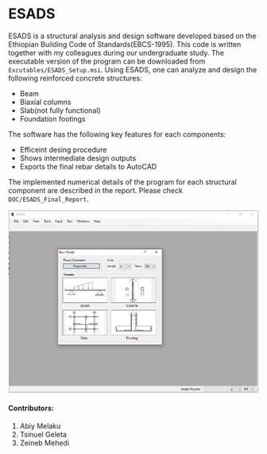 # ESADS
ESADS is a structural analysis and design software developed based on the Ethiopian Building Code of Standards(EBCS-1995). This code is written together with my colleagues during our undergraduate study. The executable version of the program can be downloaded from `Excutables/ESADS_Setup.msi`. Using ESADS, one can analyze and design the following reinforced concrete structures:

- Beam
- Biaxial columns 
- Slab(not fully functional)
- Foundation footings  



The software has the following key features for each components: 

- Efficeint desing procedure 
- Shows intermediate design outputs 
- Exports the final rebar details to AutoCAD


The implemented numerical details of the program for each structural component are described in the report. Please check `DOC/ESADS_Final_Report`. 

![screenShot](Resources/ESADS_StartPage.PNG)

#### Contributors:
1. Abiy Melaku
2. Tsinuel Geleta
3. Zeineb Mehedi

